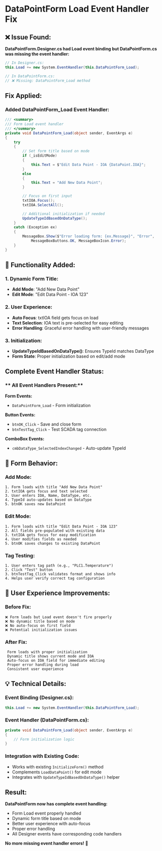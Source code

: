 # DataPointForm Load Event Handler Fix

## ❌ **Issue Found:**

**DataPointForm.Designer.cs had Load event binding but DataPointForm.cs was missing the event handler:**

```csharp
// In Designer.cs:
this.Load += new System.EventHandler(this.DataPointForm_Load);

// In DataPointForm.cs:
// ❌ Missing: DataPointForm_Load method
```

##  **Fix Applied:**

### **Added DataPointForm_Load Event Handler:**

```csharp
/// <summary>
/// Form Load event handler
/// </summary>
private void DataPointForm_Load(object sender, EventArgs e)
{
    try
    {
        // Set form title based on mode
        if (_isEditMode)
        {
            this.Text = $"Edit Data Point - IOA {DataPoint.IOA}";
        }
        else
        {
            this.Text = "Add New Data Point";
        }

        // Focus on first input
        txtIOA.Focus();
        txtIOA.SelectAll();

        // Additional initialization if needed
        UpdateTypeIdBasedOnDataType();
    }
    catch (Exception ex)
    {
        MessageBox.Show($"Error loading form: {ex.Message}", "Error", 
            MessageBoxButtons.OK, MessageBoxIcon.Error);
    }
}
```

## 🎯 **Functionality Added:**

### **1. Dynamic Form Title:**
- **Add Mode**: "Add New Data Point"
- **Edit Mode**: "Edit Data Point - IOA 123"

### **2. User Experience:**
- **Auto Focus**: txtIOA field gets focus on load
- **Text Selection**: IOA text is pre-selected for easy editing
- **Error Handling**: Graceful error handling with user-friendly messages

### **3. Initialization:**
- **UpdateTypeIdBasedOnDataType()**: Ensures TypeId matches DataType
- **Form State**: Proper initialization based on edit/add mode

##  **Complete Event Handler Status:**

### ** All Event Handlers Present:**

**Form Events:**
-  `DataPointForm_Load` - Form initialization

**Button Events:**
-  `btnOK_Click` - Save and close form
-  `btnTestTag_Click` - Test SCADA tag connection

**ComboBox Events:**
-  `cmbDataType_SelectedIndexChanged` - Auto-update TypeId

## 🔧 **Form Behavior:**

### **Add Mode:**
```
1. Form loads with title "Add New Data Point"
2. txtIOA gets focus and text selected
3. User enters IOA, Name, DataType, etc.
4. TypeId auto-updates based on DataType
5. btnOK saves new DataPoint
```

### **Edit Mode:**
```
1. Form loads with title "Edit Data Point - IOA 123"
2. All fields pre-populated with existing data
3. txtIOA gets focus for easy modification
4. User modifies fields as needed
5. btnOK saves changes to existing DataPoint
```

### **Tag Testing:**
```
1. User enters tag path (e.g., "PLC1.Temperature")
2. Click "Test" button
3. btnTestTag_Click validates format and shows info
4. Helps user verify correct tag configuration
```

## 🎯 **User Experience Improvements:**

### **Before Fix:**
```
❌ Form loads but Load event doesn't fire properly
❌ No dynamic title based on mode
❌ No auto-focus on first field
❌ Potential initialization issues
```

### **After Fix:**
```
 Form loads with proper initialization
 Dynamic title shows current mode and IOA
 Auto-focus on IOA field for immediate editing
 Proper error handling during load
 Consistent user experience
```

## 💡 **Technical Details:**

### **Event Binding (Designer.cs):**
```csharp
this.Load += new System.EventHandler(this.DataPointForm_Load);
```

### **Event Handler (DataPointForm.cs):**
```csharp
private void DataPointForm_Load(object sender, EventArgs e)
{
    // Form initialization logic
}
```

### **Integration with Existing Code:**
- Works with existing `InitializeForm()` method
- Complements `LoadDataPoint()` for edit mode
- Integrates with `UpdateTypeIdBasedOnDataType()` helper

##  **Result:**

**DataPointForm now has complete event handling:**
-  Form Load event properly handled
-  Dynamic form title based on mode
-  Better user experience with auto-focus
-  Proper error handling
-  All Designer events have corresponding code handlers

**No more missing event handler errors!** 🎉
